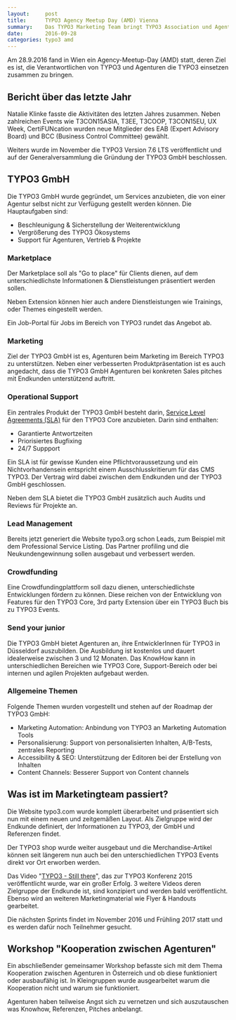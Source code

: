 ```yaml
---
layout:     post
title:      TYPO3 Agency Meetup Day (AMD) Vienna 
summary:    Das TYPO3 Marketing Team bringt TYPO3 Association und Agenturen zusammen
date:       2016-09-28
categories: typo3 amd
---
```


Am 28.9.2016 fand in Wien ein Agency-Meetup-Day (AMD) statt, deren Ziel es ist, die Verantwortlichen von TYPO3 und Agenturen die TYPO3 einsetzen zusammen zu bringen.
<!--more-->
## Bericht über das letzte Jahr

Natalie Klinke fasste die Aktivitäten des letzten Jahres zusammen. Neben zahlreichen Events wie T3CON15ASIA, T3EE, T3COOP, T3CON15EU, UX Week, CertiFUNcation wurden neue Mitglieder des EAB (Expert Advisory Board) und BCC (Business Control Committee) gewählt.

Weiters wurde im November die TYPO3 Version 7.6 LTS veröffentlicht und auf der Generalversammlung die Gründung der TYPO3 GmbH beschlossen.

## TYPO3 GmbH

Die TYPO3 GmbH wurde gegründet, um Services anzubieten, die von einer Agentur selbst nicht zur Verfügung gestellt werden können. Die Hauptaufgaben sind:

- Beschleunigung & Sicherstellung der Weiterentwicklung
- Vergrößerung des TYPO3 Ökosystems
- Support für Agenturen, Vertrieb & Projekte

### Marketplace

Der Marketplace soll als "Go to place" für Clients dienen, auf dem unterschiedlichste Informationen & Dienstleistungen präsentiert werden sollen. 

Neben Extension können hier auch andere Dienstleistungen wie Trainings, oder Themes eingestellt werden. 

Ein Job-Portal für Jobs im Bereich von TYPO3 rundet das Angebot ab.

### Marketing

Ziel der TYPO3 GmbH ist es, Agenturen beim Marketing im Bereich TYPO3 zu unterstützen. Neben einer verbesserten Produktpräsentation ist es auch angedacht, dass die TYPO3 GmbH Agenturen bei konkreten Sales pitches mit Endkunden unterstützend auftritt.

### Operational Support

Ein zentrales Produkt der TYPO3 GmbH besteht darin, [Service Level Agreements (SLA)](https://typo3.com/our-services/service-level-agreements/) für den TYPO3 Core anzubieten. Darin sind enthalten:

- Garantierte Antwortzeiten
- Priorisiertes Bugfixing 
- 24/7 Suppport

Ein SLA ist für gewisse Kunden eine Pflichtvoraussetzung und ein Nichtvorhandensein entspricht einem Ausschlusskritierum für das CMS TYPO3. Der Vertrag wird dabei zwischen dem Endkunden und der TYPO3 GmbH geschlossen.  

Neben dem SLA bietet die TYPO3 GmbH zusätzlich auch Audits und Reviews für Projekte an.

### Lead Management

Bereits jetzt generiert die Website typo3.org schon Leads, zum Beispiel mit dem Professional Service Listing. Das Partner profiling und die Neukundengewinnung sollen ausgebaut und verbessert werden.

### Crowdfunding

Eine Crowdfundingplattform soll dazu dienen, unterschiedlichste Entwicklungen fördern zu können. Diese reichen von der Entwicklung von Features für den TYPO3 Core, 3rd party Extension über ein TYPO3 Buch bis zu TYPO3 Events.

### Send your junior

Die TYPO3 GmbH bietet Agenturen an, ihre EntwicklerInnen für TYPO3 in Düsseldorf auszubilden. Die Ausbildung ist kostenlos und dauert idealerweise zwischen 3 und 12 Monaten. Das KnowHow kann in unterschiedlichen Bereichen wie TYPO3 Core, Support-Bereich oder bei internen und agilen Projekten aufgebaut werden.

### Allgemeine Themen

Folgende Themen wurden vorgestellt und stehen auf der Roadmap der TYPO3 GmbH:

- Marketing Automation: Anbindung von TYPO3 an Marketing Automation Tools
- Personalisierung: Support von personalisierten Inhalten, A/B-Tests, zentrales Reporting
- Accessibility & SEO: Unterstützung der Editoren bei der Erstellung von Inhalten
- Content Channels: Besserer Support von Content channels


## Was ist im Marketingteam passiert?

Die Website typo3.com wurde komplett überarbeitet und präsentiert sich nun mit einem neuen und zeitgemäßen Layout. Als Zielgruppe wird der Endkunde definiert, der Informationen zu TYPO3, der GmbH und Referenzen findet.

Der TYPO3 shop wurde weiter ausgebaut und die Merchandise-Artikel können seit längerem nun auch bei den unterschiedlichen TYPO3 Events direkt vor Ort erworben werden.

Das Video "[TYPO3 - Still there](https://www.youtube.com/watch?v=yiJjpKzCVE4)", das zur TYPO3 Konferenz 2015 veröffentlicht wurde, war ein großer Erfolg. 3 weitere Videos deren Zielgruppe der Endkunde ist, sind konzipiert und werden bald veröffentlicht. Ebenso wird an weiteren Marketingmaterial wie Flyer & Handouts gearbeitet.

Die nächsten Sprints findet im November 2016 und Frühling 2017 statt und es werden dafür noch Teilnehmer gesucht.
 
## Workshop "Kooperation zwischen Agenturen"

Ein abschließender gemeinsamer Workshop befasste sich mit dem Thema Kooperation zwischen Agenturen in Österreich und ob diese funktioniert oder ausbaufähig ist. In Kleingruppen wurde ausgearbeitet warum die Kooperation nicht und warum sie funktioniert.

Agenturen haben teilweise Angst sich zu vernetzen und sich auszutauschen was Knowhow, Referenzen, Pitches anbelangt. 


